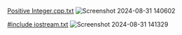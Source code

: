 [Positive Integer.cpp.txt](https://github.com/user-attachments/files/16827510/Positive.Integer.cpp.txt)
![Screenshot 2024-08-31 140602](https://github.com/user-attachments/assets/40d5d44c-d27b-4ba1-939f-2b342f9adc65)







[#include iostream.txt](https://github.com/user-attachments/files/16827512/include.iostream.txt)
![Screenshot 2024-08-31 141329](https://github.com/user-attachments/assets/c6367c09-3903-42a8-885b-c30a9691da42)
